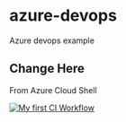 # azure-devops
Azure devops example

## Change Here
From Azure Cloud Shell

[![My first CI Workflow](https://github.com/YtKC/azure-devops/actions/workflows/main.yml/badge.svg)](https://github.com/YtKC/azure-devops/actions/workflows/main.yml)

